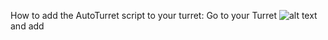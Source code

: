 How to add the AutoTurret script to your turret: Go to your Turret ![alt text](https://i.imgur.com/w20ZQFD.png "Title") and add


